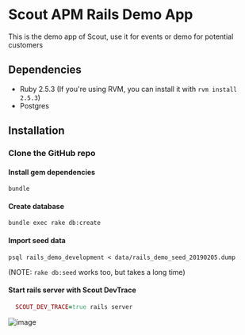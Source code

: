 # Scout APM Rails Demo App

This is the demo app of Scout, use it for events or demo for potential customers

## Dependencies

* Ruby 2.5.3 (If you're using RVM, you can install it with `rvm install 2.5.3`)
* Postgres

## Installation

### Clone the GitHub repo

#### Install gem dependencies

```
bundle
```

#### Create database

```
bundle exec rake db:create
```

#### Import seed data

```
psql rails_demo_development < data/rails_demo_seed_20190205.dump
```

(NOTE: `rake db:seed` works too, but takes a long time)

#### Start rails server with Scout DevTrace
```ruby
  SCOUT_DEV_TRACE=true rails server
```
![image](https://d2ddoduugvun08.cloudfront.net/items/0j2W063D2Q0W2C3F1s37/Screen%20Recording%202019-02-05%20at%2001.04%20PM.gif?X-CloudApp-Visitor-Id=2836786&v=f11608df)
